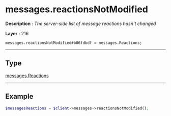 # messages.reactionsNotModified

**Description** : *The server\-side list of message reactions hasn&#039;t changed*

**Layer** : 216

```tl
messages.reactionsNotModified#b06fdbdf = messages.Reactions;
```

---

## Type

[messages.Reactions](type/messages.Reactions)

---

## Example

```php
$messagesReactions = $client->messages->reactionsNotModified();
```